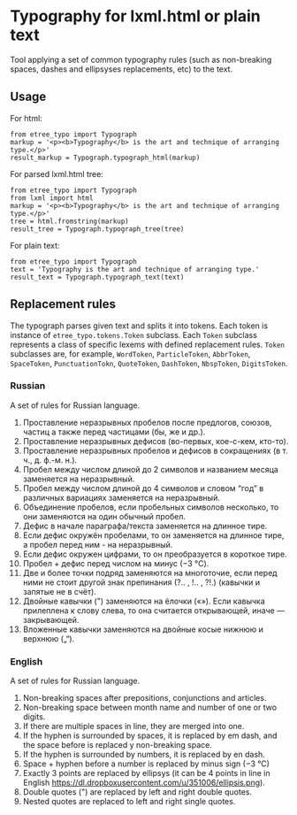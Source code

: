 # Typography for lxml.html or plain text

Tool applying a set of common typography rules 
(such as non-breaking spaces, dashes and ellipsyses replacements, etc) 
to the text.

## Usage

For html:

    from etree_typo import Typograph
    markup = '<p><b>Typography</b> is the art and technique of arranging type.</p>'
    result_markup = Typograph.typograph_html(markup)

For parsed lxml.html tree:

    from etree_typo import Typograph
    from lxml import html
    markup = '<p><b>Typography</b> is the art and technique of arranging type.</p>'
    tree = html.fromstring(markup)
    result_tree = Typograph.typograph_tree(tree)

For plain text:

    from etree_typo import Typograph
    text = 'Typography is the art and technique of arranging type.'
    result_text = Typograph.typograph_text(text)

## Replacement rules

The typograph parses given text and splits it into tokens. 
Each token is instance of `etree_typo.tokens.Token` subclass.
Each `Token` subclass represents a class of specific lexems with
defined replacement rules. `Token` subclasses are, for example, 
`WordToken`, `ParticleToken`, `AbbrToken`, `SpaceToken`,
`PunctuationTokn`, `QuoteToken`, `DashToken`,
`NbspToken`, `DigitsToken`.

### Russian

A set of rules for Russian language.

1. Проставление неразрывных пробелов после предлогов, союзов, частиц а также перед частицами (бы, же и др.).
2. Проставление неразрывных дефисов (во-первых, кое-с-кем, кто-то).
3. Проставление неразрывных пробелов и дефисов в сокращениях (в т. ч., д. ф.-м. н.).
4. Пробел между числом длиной до 2 символов и названием месяца заменяется на неразрывный.
5. Пробел между числом длиной до 4 символов и словом “год” в различных вариациях заменяется на неразрывный.
6. Объединение пробелов, если пробельных символов несколько, то они заменяются на один обычный пробел.
7. Дефис в начале параграфа/текста заменяется на длинное тире.
8. Если дефис окружён пробелами, то он заменяется на длинное тире, а пробел перед ним - на неразрывный.
9. Если дефис окружен цифрами, то он преобразуется в короткое тире.
10. Пробел + дефис перед числом на минус (−3 °C).
11. Две и более точки подряд заменяются на многоточие, если перед ними не стоит другой знак препинания (?.. , !.. , ?!.) (кавычки и запятые не в счёт).
12. Двойные кавычки (") заменяются на ёлочки («»). Если кавычка прилеплена к слову слева, то она считается открывающей, иначе — закрывающей.
13. Вложенные кавычки заменяются на двойные косые нижнюю и верхнюю („“).

### English

A set of rules for Russian language.

1. Non-breaking spaces after prepositions, conjunctions and articles.
2. Non-breaking space between month name and number of one or two digits.
3. If there are multiple spaces in line, they are merged into one.
4. If the hyphen is surrounded by spaces, it is replaced by em dash, and the space before is replaced y non-breaking space.
5. If the hyphen is surrounded by numbers, it is replaced by en dash.
6. Space + hyphen before a number is replaced by minus sign (−3 °C)
7. Exactly 3 points are replaced by ellipsys (it can be 4 points in line in English https://dl.dropboxusercontent.com/u/351006/ellipsis.png).
8. Double quotes (") are replaced by left and right double quotes.
9. Nested quotes are replaced to left and right single quotes.

